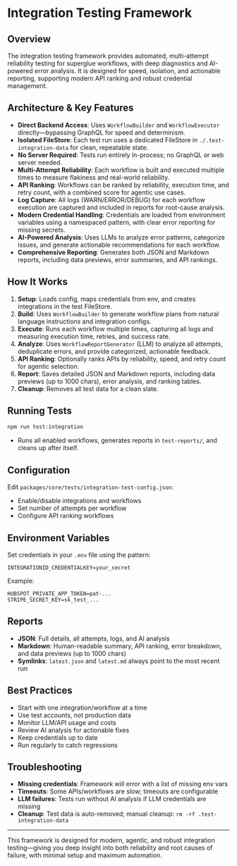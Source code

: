 # Integration Testing Framework

## Overview

The integration testing framework provides automated, multi-attempt reliability testing for superglue workflows, with deep diagnostics and AI-powered error analysis. It is designed for speed, isolation, and actionable reporting, supporting modern API ranking and robust credential management.

## Architecture & Key Features

- **Direct Backend Access**: Uses `WorkflowBuilder` and `WorkflowExecutor` directly—bypassing GraphQL for speed and determinism.
- **Isolated FileStore**: Each test run uses a dedicated FileStore in `./.test-integration-data` for clean, repeatable state.
- **No Server Required**: Tests run entirely in-process; no GraphQL or web server needed.
- **Multi-Attempt Reliability**: Each workflow is built and executed multiple times to measure flakiness and real-world reliability.
- **API Ranking**: Workflows can be ranked by reliability, execution time, and retry count, with a combined score for agentic use cases.
- **Log Capture**: All logs (WARN/ERROR/DEBUG) for each workflow execution are captured and included in reports for root-cause analysis.
- **Modern Credential Handling**: Credentials are loaded from environment variables using a namespaced pattern, with clear error reporting for missing secrets.
- **AI-Powered Analysis**: Uses LLMs to analyze error patterns, categorize issues, and generate actionable recommendations for each workflow.
- **Comprehensive Reporting**: Generates both JSON and Markdown reports, including data previews, error summaries, and API rankings.

## How It Works

1. **Setup**: Loads config, maps credentials from env, and creates integrations in the test FileStore.
2. **Build**: Uses `WorkflowBuilder` to generate workflow plans from natural language instructions and integration configs.
3. **Execute**: Runs each workflow multiple times, capturing all logs and measuring execution time, retries, and success rate.
4. **Analyze**: Uses `WorkflowReportGenerator` (LLM) to analyze all attempts, deduplicate errors, and provide categorized, actionable feedback.
5. **API Ranking**: Optionally ranks APIs by reliability, speed, and retry count for agentic selection.
6. **Report**: Saves detailed JSON and Markdown reports, including data previews (up to 1000 chars), error analysis, and ranking tables.
7. **Cleanup**: Removes all test data for a clean slate.

## Running Tests

```bash
npm run test:integration
```
- Runs all enabled workflows, generates reports in `test-reports/`, and cleans up after itself.

## Configuration

Edit `packages/core/tests/integration-test-config.json`:
- Enable/disable integrations and workflows
- Set number of attempts per workflow
- Configure API ranking workflows

## Environment Variables

Set credentials in your `.env` file using the pattern:
```
INTEGRATIONID_CREDENTIALKEY=your_secret
```
Example:
```
HUBSPOT_PRIVATE_APP_TOKEN=pat-...
STRIPE_SECRET_KEY=sk_test_...
```

## Reports

- **JSON**: Full details, all attempts, logs, and AI analysis
- **Markdown**: Human-readable summary, API ranking, error breakdown, and data previews (up to 1000 chars)
- **Symlinks**: `latest.json` and `latest.md` always point to the most recent run

## Best Practices

- Start with one integration/workflow at a time
- Use test accounts, not production data
- Monitor LLM/API usage and costs
- Review AI analysis for actionable fixes
- Keep credentials up to date
- Run regularly to catch regressions

## Troubleshooting

- **Missing credentials**: Framework will error with a list of missing env vars
- **Timeouts**: Some APIs/workflows are slow; timeouts are configurable
- **LLM failures**: Tests run without AI analysis if LLM credentials are missing
- **Cleanup**: Test data is auto-removed; manual cleanup: `rm -rf .test-integration-data`

---

This framework is designed for modern, agentic, and robust integration testing—giving you deep insight into both reliability and root causes of failure, with minimal setup and maximum automation. 